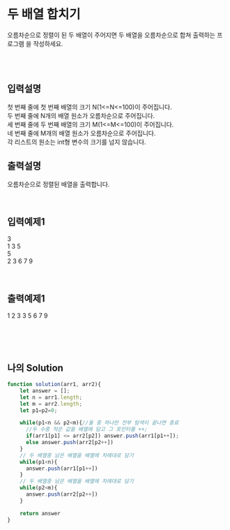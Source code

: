 # 두 배열 합치기
오름차순으로 정렬이 된 두 배열이 주어지면 두 배열을 오름차순으로 합쳐 출력하는 프로그램
을 작성하세요.

<br/>
<br/>

## 입력설명
첫 번째 줄에 첫 번째 배열의 크기 N(1<=N<=100)이 주어집니다.<br/>
두 번째 줄에 N개의 배열 원소가 오름차순으로 주어집니다.<br/>
세 번째 줄에 두 번째 배열의 크기 M(1<=M<=100)이 주어집니다.<br/>
네 번째 줄에 M개의 배열 원소가 오름차순으로 주어집니다.<br/>
각 리스트의 원소는 int형 변수의 크기를 넘지 않습니다.

## 출력설명
오름차순으로 정렬된 배열을 출력합니다.


<br/>

## 입력예제1
3<br/>
1 3 5<br/>
5<br/>
2 3 6 7 9

<br/>

## 출력예제1
1 2 3 3 5 6 7 9
<br/>
<br/>


<br/>
<br/>

## 나의 Solution
```javascript
function solution(arr1, arr2){
    let answer = [];
    let n = arr1.length;
    let m = arr2.length;
    let p1=p2=0;

    while(p1<n && p2<m){//둘 중 하나만 전부 탐색이 끝나면 종료
      //두 수중 작은 값을 배열에 담고 그 포인터를 ++;
      if(arr1[p1] <= arr2[p2]) answer.push(arr1[p1++]);
      else answer.push(arr2[p2++])
    }
    // 두 배열중 남은 배열을 배열에 차례대로 담기
    while(p1<n){
      answer.push(arr1[p1++])
    }
    // 두 배열중 남은 배열을 배열에 차례대로 담기
    while(p2<m){
      answer.push(arr2[p2++])
    }

    return answer
}
```

<br/>
<br/>
